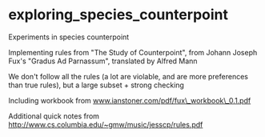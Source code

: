 # exploring\_species\_counterpoint
Experiments in species counterpoint

Implementing rules from "The Study of Counterpoint", from Johann Joseph Fux's "Gradus Ad Parnassum", translated by Alfred Mann

We don't follow all the rules (a lot are violable, and are more preferences than true rules), but a large subset + strong checking

Including workbook from www.ianstoner.com/pdf/fux\_workbook\_0.1.pdf

Additional quick notes from http://www.cs.columbia.edu/~gmw/music/jesscp/rules.pdf
